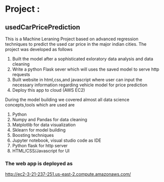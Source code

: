 # Project :
## usedCarPricePrediction

This is a Machine Leraning Project based on advanced regression techniques to predict the used car price in the major indian cities.
The project was developed as follows

1. Built the model after a sophisticated exloratory data analysis and data cleaning 
2. Write a python Flask sever which will uses the saved model to serve http requests 
3. Built website in html,css,and javascript where user can input the necessary information regarding vehicle model for price prediction
4. Deploy this app to cloud (AWS EC2)

During the model building we covered almost all data science concepts,tools which are used are
   1. Python
   2. Numpy and Pandas for data cleaning
   3. Matplotlib for data visualization
   4. Sklearn for model building
   5. Boosting techniques
   6. Jupyter notebook, visual studio code as IDE
   7. Python flask for http server
   8. HTML/CSS/Javascript for UI

### The web app is deployed as

http://ec2-3-21-237-251.us-east-2.compute.amazonaws.com/




